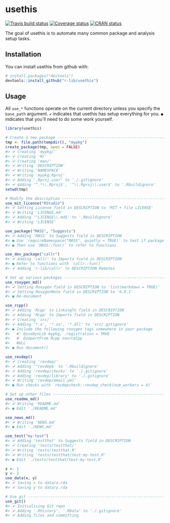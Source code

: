 
<!-- README.md is generated from README.Rmd. Please edit that file -->
usethis
=======

[![Travis build status](https://travis-ci.org/r-lib/usethis.svg?branch=master)](https://travis-ci.org/r-lib/usethis) [![Coverage status](https://codecov.io/gh/r-lib/usethis/branch/master/graph/badge.svg)](https://codecov.io/github/r-lib/usethis?branch=master) [![CRAN status](http://www.r-pkg.org/badges/version/usethis)](https://cran.r-project.org/package=usethis)

The goal of usethis is to automate many common package and analysis setup tasks.

Installation
------------

You can install usethis from github with:

``` r
# install.packages("devtools")
devtools::install_github("r-lib/usethis")
```

Usage
-----

All `use_*` functions operate on the current directory unless you specify the `base_path` argument. `✔` indicates that usethis has setup everything for you. `●` indicates that you'll need to do some work yourself.

``` r
library(usethis)

# Create a new package -------------------------------------------------
tmp <- file.path(tempdir(), "mypkg")
create_package(tmp, open = FALSE)
#> ✔ Creating 'mypkg/'
#> ✔ Creating 'R/'
#> ✔ Creating 'man/'
#> ✔ Writing 'DESCRIPTION'
#> ✔ Writing 'NAMESPACE'
#> ✔ Writing 'mypkg.Rproj'
#> ✔ Adding '.Rproj.user' to './.gitignore'
#> ✔ Adding '^.*\\.Rproj$', '^\\.Rproj\\.user$' to '.Rbuildignore'
setwd(tmp)

# Modify the description ----------------------------------------------
use_mit_license("RStudio")
#> ✔ Setting License field in DESCRIPTION to 'MIT + file LICENSE'
#> ✔ Writing 'LICENSE.md'
#> ✔ Adding '^LICENSE\\.md$' to '.Rbuildignore'
#> ✔ Writing 'LICENSE'

use_package("MASS", "Suggests")
#> ✔ Adding 'MASS' to Suggests field in DESCRIPTION
#> ● Use `requireNamespace("MASS", quietly = TRUE)` to test if package is installed
#> ● Then use `MASS::fun()` to refer to functions.

use_dev_package("callr")
#> ✔ Adding 'callr' to Imports field in DESCRIPTION
#> ● Refer to functions with `callr::fun()`
#> ✔ Adding 'r-lib/callr' to DESCRIPTION Remotes

# Set up various packages ---------------------------------------------
use_roxygen_md()
#> ✔ Setting Roxygen field in DESCRIPTION to 'list(markdown = TRUE)'
#> ✔ Setting RoxygenNote field in DESCRIPTION to '6.0.1'
#> ● Re-document

use_rcpp()
#> ✔ Adding 'Rcpp' to LinkingTo field in DESCRIPTION
#> ✔ Adding 'Rcpp' to Imports field in DESCRIPTION
#> ✔ Creating 'src/'
#> ✔ Adding '*.o', '*.so', '*.dll' to 'src/.gitignore'
#> ● Include the following roxygen tags somewhere in your package
#>   #' @useDynLib mypkg, .registration = TRUE
#>   #' @importFrom Rcpp sourceCpp
#>   NULL
#> ● Run document()

use_revdep()
#> ✔ Creating 'revdep/'
#> ✔ Adding '^revdep$' to '.Rbuildignore'
#> ✔ Adding 'revdep/checks' to './.gitignore'
#> ✔ Adding 'revdep/library' to './.gitignore'
#> ✔ Writing 'revdep/email.yml'
#> ● Run checks with `revdepcheck::revdep_check(num_workers = 4)`

# Set up other files -------------------------------------------------
use_readme_md()
#> ✔ Writing 'README.md'
#> ● Edit './README.md'

use_news_md()
#> ✔ Writing 'NEWS.md'
#> ● Edit './NEWS.md'

use_test("my-test")
#> ✔ Adding 'testthat' to Suggests field in DESCRIPTION
#> ✔ Creating 'tests/testthat/'
#> ✔ Writing 'tests/testthat.R'
#> ✔ Writing 'tests/testthat/test-my-test.R'
#> ● Edit './tests/testthat/test-my-test.R'

x <- 1
y <- 2
use_data(x, y)
#> ✔ Saving x to data/x.rda
#> ✔ Saving y to data/y.rda

# Use git ------------------------------------------------------------
use_git()
#> ✔ Initialising Git repo
#> ✔ Adding '.Rhistory', '.RData' to './.gitignore'
#> ✔ Adding files and committing
```

